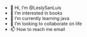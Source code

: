 - 👋 Hi, I’m @LeslySanLuis
- 👀 I’m interested in books
- 🌱 I’m currently learning java
- 💞️ I’m looking to collaborate on life
- 📫 How to reach me email

<!---
LeslySanLuis/LeslySanLuis is a ✨ special ✨ repository because its `README.md` (this file) appears on your GitHub profile.
You can click the Preview link to take a look at your changes.
--->
